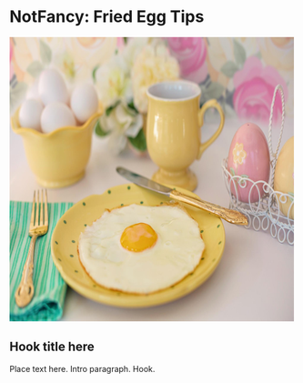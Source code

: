 <html>
  <body>
    <h1>NotFancy: Fried Egg Tips</h1>
    <a href=https://github.com/jennisa1/NotFancy-Website><img src="https://github.com/jennisa1/NotFancy-Website/blob/main/Images/Fried%20egg%20plate%20spring.jpg?raw=true" width="500 px" height="500 px" alt="Fried egg plate spring"/></a> 
    
  <main>
  <section>
    <h2>Hook title here</h2>  
    <p>
    Place text here. Intro paragraph. Hook.
    </p>
    </section>
   </main>
  </body>
</html>


